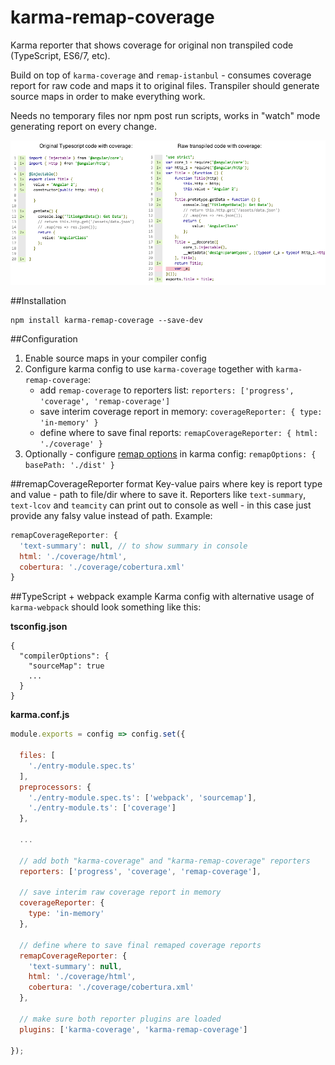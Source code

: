 # karma-remap-coverage
Karma reporter that shows coverage for original non transpiled code (TypeScript, ES6/7, etc).

Build on top of `karma-coverage` and `remap-istanbul` - consumes coverage report for raw code and maps it to original files. Transpiler should generate source maps in order to make everything work.

Needs no temporary files nor npm post run scripts, works in "watch" mode generating report on every change.

![Example](img/coverage_cmp.png)

##Installation
```
npm install karma-remap-coverage --save-dev
```

##Configuration
1. Enable source maps in your compiler config
2. Configure karma config to use `karma-coverage` together with `karma-remap-coverage`:
    * add `remap-coverage` to reporters list: `reporters: ['progress', 'coverage', 'remap-coverage']`
    * save interim coverage report in memory: `coverageReporter: { type: 'in-memory' }`
    * define where to save final reports: `remapCoverageReporter: { html: './coverage' }`
3. Optionally - configure [remap options](https://github.com/SitePen/remap-istanbul#libremap) in karma config: `remapOptions: { basePath: './dist' }`

##remapCoverageReporter format
Key-value pairs where key is report type and value - path to file/dir where to save it. Reporters like `text-summary`, `text-lcov` and `teamcity` can print out to console as well - in this case just provide any falsy value instead of path.
Example:
```javascript
remapCoverageReporter: {
  'text-summary': null, // to show summary in console
  html: './coverage/html',
  cobertura: './coverage/cobertura.xml'
}
```

##TypeScript + webpack example
Karma config with alternative usage of `karma-webpack` should look something like this:

**tsconfig.json**
```
{
  "compilerOptions": {
    "sourceMap": true
    ...
  }
}
```

**karma.conf.js**
```javascript
module.exports = config => config.set({
  
  files: [
    './entry-module.spec.ts'
  ],
  preprocessors: {
    './entry-module.spec.ts': ['webpack', 'sourcemap'],
    './entry-module.ts': ['coverage']
  },
  
  ...
  
  // add both "karma-coverage" and "karma-remap-coverage" reporters
  reporters: ['progress', 'coverage', 'remap-coverage'],
  
  // save interim raw coverage report in memory
  coverageReporter: {
    type: 'in-memory'
  },
  
  // define where to save final remaped coverage reports
  remapCoverageReporter: {
    'text-summary': null,
    html: './coverage/html',
    cobertura: './coverage/cobertura.xml'
  },
  
  // make sure both reporter plugins are loaded
  plugins: ['karma-coverage', 'karma-remap-coverage']
  
});
```
